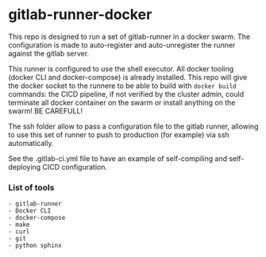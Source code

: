 # gitlab-runner-docker
This repo is designed to run a set of gitlab-runner in a docker swarm. The configuration is made to auto-register and auto-unregister the runner against the gitlab server.

This runner is configured to use the shell executor. All docker tooling (docker CLI and docker-compose) is already installed. This repo will give the docker socket to the runnere to be able to build with `docker build` commands: the CICD pipeline, if not verified by the cluster admin, could terminate all docker container on the swarm or install anything on the swarm! BE CAREFULL!

The ssh folder allow to pass a configuration file to the gitlab runner, allowing to use this set of runner to push to production (for example) via ssh automatically.

See the .gitlab-ci.yml file to have an example of self-compiling and self-deploying CICD configuration.

### List of tools

	- gitlab-runner
	- Docker CLI
	- docker-compose
	- make
	- curl
	- git
	- python sphinx
